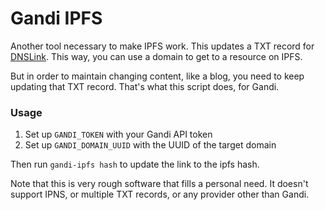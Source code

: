 # Gandi IPFS

Another tool necessary to make IPFS work. This updates a TXT record for
[DNSLink](http://dnslink.io/). This way, you can use a domain to get to a
resource on IPFS.

But in order to maintain changing content, like a blog, you need to keep updating
that TXT record. That's what this script does, for Gandi.

### Usage

1. Set up `GANDI_TOKEN` with your Gandi API token
2. Set up `GANDI_DOMAIN_UUID` with the UUID of the target domain

Then run `gandi-ipfs hash` to update the link to the ipfs hash.

Note that this is very rough software that fills a personal need. It doesn't support
IPNS, or multiple TXT records, or any provider other than Gandi.
